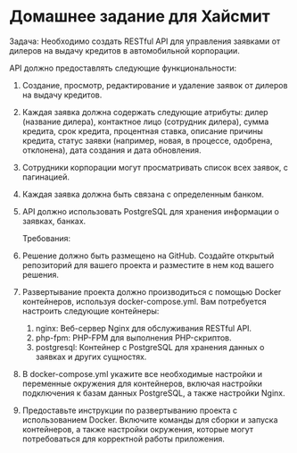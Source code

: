 # Домашнее задание для Хайсмит

Задача:
Необходимо создать RESTful API для управления заявками от дилеров на выдачу кредитов в
автомобильной корпорации.

API должно предоставлять следующие функциональности:
1. Создание, просмотр, редактирование и удаление заявок от дилеров на выдачу
   кредитов.
2. Каждая заявка должна содержать следующие атрибуты: дилер (название дилера),
   контактное лицо (сотрудник дилера), сумма кредита, срок кредита, процентная ставка,
   описание причины кредита, статус заявки (например, новая, в процессе, одобрена,
   отклонена), дата создания и дата обновления.
3. Сотрудники корпорации могут просматривать список всех заявок, с пагинацией.
4. Каждая заявка должна быть связана с определенным банком.
5. API должно использовать PostgreSQL для хранения информации о заявках, банках.


   Требования:
1. Решение должно быть размещено на GitHub. Создайте открытый репозиторий для
   вашего проекта и разместите в нем код вашего решения.
2. Развертывание проекта должно производиться с помощью Docker контейнеров,
   используя docker-compose.yml. Вам потребуется настроить следующие контейнеры:
   1. nginx: Веб-сервер Nginx для обслуживания RESTful API.
   2. php-fpm: PHP-FPM для выполнения PHP-скриптов. 
   3. postgresql: Контейнер с PostgreSQL для хранения данных о заявках и других сущностях.

3. В docker-compose.yml укажите все необходимые настройки и переменные окружения
   для контейнеров, включая настройки подключения к базам данных PostgreSQL, а также
   настройки Nginx.
4. Предоставьте инструкции по развертыванию проекта с использованием Docker.
   Включите команды для сборки и запуска контейнеров, а также настройки окружения,
   которые могут потребоваться для корректной работы приложения.
